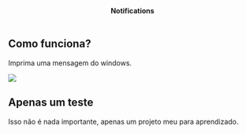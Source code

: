 <div align="center">
  <b>Notifications</b><br><br>
</div>

## Como funciona?

Imprima uma mensagem do windows.

<img src="https://prnt.sc/p6uyvw" />

## Apenas um teste

Isso não é nada importante, apenas um projeto meu para aprendizado.
